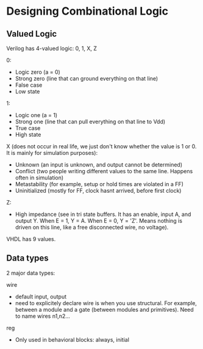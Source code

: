 # Designing Combinational Logic

## Valued Logic
Verilog has 4-valued logic: 0, 1, X, Z

0: 
- Logic zero (a = 0)
- Strong zero (line that can ground everything on that line)
- False case
- Low state

1:
- Logic one (a = 1)
- Strong one (line that can pull everything on that line to Vdd)
- True case
- High state

X (does not occur in real life, we just don't know whether the value is 1 or 0. It is mainly for simulation purposes):
- Unknown (an input is unknown, and output cannot be determined)
- Conflict (two people writing different values to the same line. Happens often in simulation)
- Metastability (for example, setup or hold times are violated in a FF)
- Uninitialized (mostly for FF, clock hasnt arrived, before first clock)

Z:
- High impedance (see in tri state buffers. It has an enable, input A, and output Y. When E = 1, Y = A. When E = 0, Y = 'Z'. Means nothing is driven on this line, like a free disconnected wire, no voltage).

VHDL has 9 values.

## Data types
2 major data types:

wire
 - default input, output
 - need to explicitely declare wire is when you use structural. For example, between a module and a gate (between modules and primitives). Need to name wires n1,n2...

reg
 - Only used in behavioral blocks: always, initial
